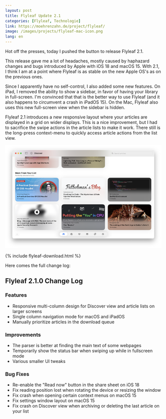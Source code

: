 ```yaml
---
layout: post
title: Flyleaf Update 2.1
categories: [Flyleaf, Technologie]
link: https://moehrenzahn.de/project/flyleaf/
image: /images/projects/flyleaf-mac-icon.png
lang: en
---
```


Hot off the presses, today I pushed the button to release Flyleaf 2.1.

This release gave me a lot of headaches, mostly caused by haphazard changes and bugs introduced by Apple with iOS 18 and macOS 15. With 2.1, I think I am at a point where Flyleaf is as stable on the new Apple OS's as on the previous ones.

Since I apparently have no self-control, I also added some new features. On iPad, I removed the ability to show a sidebar, in favor of having your library in full-screen. I'm convinced that that is the better way to use Flyleaf (and it also happens to circumvent a crash in iPadOS 15). On the Mac, Flyleaf also uses this new full-screen view when the sidebar is hidden.

Flyleaf 2.1 introduces a new responsive layout where your articles are displayed in a grid on wider displays. This is a nice improvement, but I had to sacrifice the swipe actions in the article lists to make it work. There still is the long-press context-menu to quickly access article actions from the list view.

![The new full screen article library in Flyleaf 2.1 on macOS](/images/flyleaf-2-1-grid-view.png)

{% include flyleaf-download.html %}

Here comes the full change log:

## Flyleaf 2.1.0 Change Log

### Features

- Responsive multi-column design for Discover view and article lists on larger screens
- Single column navigation mode for macOS and iPadOS
- Manually prioritize articles in the download queue

### Improvements

- The parser is better at finding the main text of some webpages
- Temporarily show the status bar when swiping up while in fullscreen mode
- Various smaller UI tweaks

### Bug Fixes

- Re-enable the "Read now" button in the share sheet on iOS 18
- Fix reading position lost when rotating the device or resizing the window
- Fix crash when opening certain context menus on macOS 15
- Fix settings window layout on macOS 15
- Fix crash on Discover view when archiving or deleting the last article on your list
